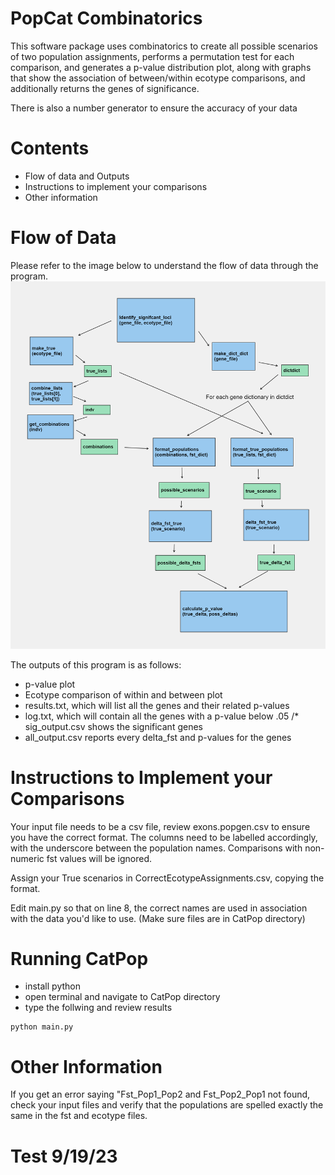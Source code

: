 # PopCat Combinatorics

This software package uses combinatorics to create all possible scenarios of two
population assignments, performs a permutation test for each comparison, and
generates a p-value distribution plot, along with graphs that show the association of between/within
ecotype comparisons, and additionally returns the genes of significance.

There is also a number generator to ensure the accuracy of your data

# Contents
* Flow of data and Outputs
* Instructions to implement your comparisons
* Other information
# Flow of Data

Please refer to the image below to understand the flow of data through the
program.
![Data Flow](data_flow.png)

The outputs of this program is as follows:

* p-value plot
* Ecotype comparison of within and between plot
* results.txt, which will list all the genes and their related p-values
* log.txt, which will contain all the genes with a p-value below .05
/* sig_output.csv shows the significant genes
* all_output.csv reports every delta_fst and p-values for the genes

# Instructions to Implement your Comparisons
Your input file needs to be a csv file, review exons.popgen.csv to ensure you
have the correct format. The columns need to be labelled accordingly, with the
underscore between the population names. Comparisons with non-numeric fst values will be ignored.

Assign your True scenarios in CorrectEcotypeAssignments.csv, copying the format.

Edit main.py so that on line 8, the correct names are used in association with
the data you'd like to use. (Make sure files are in CatPop directory)

# Running CatPop


* install python
* open terminal and navigate to CatPop directory
* type the follwing and review results
```
python main.py
```

# Other Information
If you get an error saying "Fst_Pop1_Pop2 and Fst_Pop2_Pop1 not found, check your input files and verify that the populations are spelled exactly the same in the fst and ecotype files.

# Test 9/19/23
